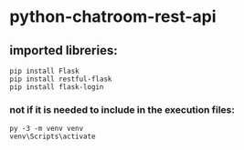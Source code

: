 # python-chatroom-rest-api


## imported libreries:

```
pip install Flask
pip install restful-flask
pip install flask-login
```

### not if it is needed to include in the execution files: 

```
py -3 -m venv venv
venv\Scripts\activate
```

